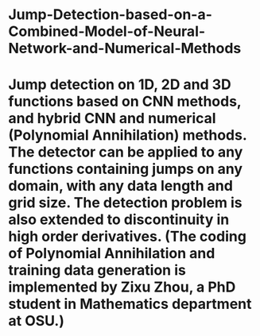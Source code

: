 # Jump-Detection-based-on-a-Combined-Model-of-Neural-Network-and-Numerical-Methods
# Jump detection on 1D, 2D and 3D functions based on CNN methods, and hybrid CNN and numerical (Polynomial Annihilation) methods. The detector can be applied to any functions containing jumps on any domain, with any data length and grid size. The detection problem is also extended to discontinuity in high order derivatives. (The coding of Polynomial Annihilation and training data generation is implemented by Zixu Zhou, a PhD student in Mathematics department at OSU.)

